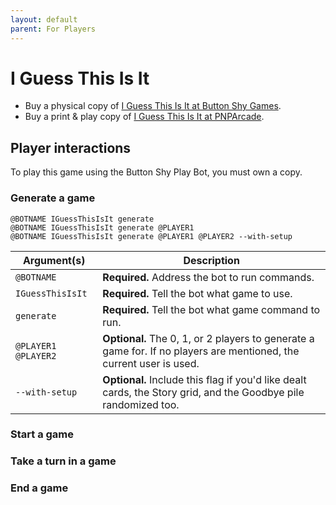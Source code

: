 ```yaml
---
layout: default
parent: For Players
---
```


# I Guess This Is It

* Buy a physical copy of [I Guess This Is It at Button Shy Games](https://buttonshygames.com/products/i-guess-this-is-it-1).
* Buy a print & play copy of [I Guess This Is It at PNPArcade](https://www.pnparcade.com/products/i-guess-this-is-it).

## Player interactions

To play this game using the Button Shy Play Bot, you must own a copy.

### Generate a game

```
@BOTNAME IGuessThisIsIt generate
@BOTNAME IGuessThisIsIt generate @PLAYER1
@BOTNAME IGuessThisIsIt generate @PLAYER1 @PLAYER2 --with-setup
```

| Argument(s)         | Description                                                                                                         |
|---------------------|---------------------------------------------------------------------------------------------------------------------|
| `@BOTNAME`          | **Required.** Address the bot to run commands.                                                                      |
| `IGuessThisIsIt`    | **Required.** Tell the bot what game to use.                                                                        |
| `generate`          | **Required.** Tell the bot what game command to run.                                                                |
| `@PLAYER1 @PLAYER2` | **Optional.** The 0, 1, or 2 players to generate a game for. If no players are mentioned, the current user is used. |
| `--with-setup`      | **Optional.** Include this flag if you'd like dealt cards, the Story grid, and the Goodbye pile randomized too.     |

### Start a game

### Take a turn in a game

### End a game
